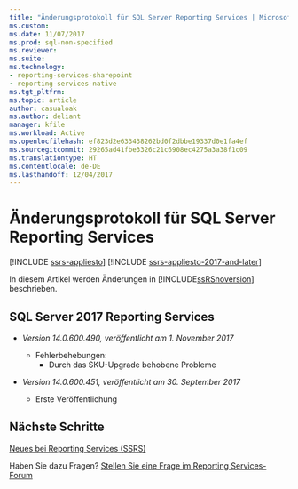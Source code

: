 ```yaml
---
title: "Änderungsprotokoll für SQL Server Reporting Services | Microsoft-Dokumentation"
ms.custom: 
ms.date: 11/07/2017
ms.prod: sql-non-specified
ms.reviewer: 
ms.suite: 
ms.technology:
- reporting-services-sharepoint
- reporting-services-native
ms.tgt_pltfrm: 
ms.topic: article
author: casualoak
ms.author: deliant
manager: kfile
ms.workload: Active
ms.openlocfilehash: ef823d2e633438262bd0f2dbbe19337d0e1fa4ef
ms.sourcegitcommit: 29265ad41fbe3326c21c6908ec4275a3a38f1c09
ms.translationtype: HT
ms.contentlocale: de-DE
ms.lasthandoff: 12/04/2017
---
```

# <a name="change-log-for-sql-server-reporting-services"></a>Änderungsprotokoll für SQL Server Reporting Services

[!INCLUDE [ssrs-appliesto](../includes/ssrs-appliesto.md)] [!INCLUDE [ssrs-appliesto-2017-and-later](../includes/ssrs-appliesto-2017-and-later.md)] 

In diesem Artikel werden Änderungen in [!INCLUDE[ssRSnoversion](../includes/ssrsnoversion-md.md)] beschrieben. 

## <a name="sql-server-2017-reporting-services"></a>SQL Server 2017 Reporting Services 
  - *Version 14.0.600.490, veröffentlicht am 1. November 2017* 
    - Fehlerbehebungen:
        - Durch das SKU-Upgrade behobene Probleme

  - *Version 14.0.600.451, veröffentlicht am 30. September 2017* 
    - Erste Veröffentlichung

## <a name="next-steps"></a>Nächste Schritte

[Neues bei Reporting Services (SSRS)](what-s-new-in-sql-server-reporting-services-ssrs.md)   

Haben Sie dazu Fragen? [Stellen Sie eine Frage im Reporting Services-Forum](http://go.microsoft.com/fwlink/?LinkId=620231)
